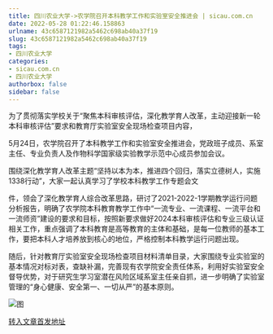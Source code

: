 ```yaml
---
title: 四川农业大学->农学院召开本科教学工作和实验室安全推进会 | sicau.com.cn
date: 2022-05-28 01:22:46.158863
urlname: 43c6587121982a5462c698ab40a37f19
slug: 43c6587121982a5462c698ab40a37f19
tags: 
- 四川农业大学
categories:
- sicau.com.cn
- 四川农业大学
authorbox: false
sidebar: false
---
```

为了贯彻落实学校关于“聚焦本科审核评估，深化教学育人改革，主动迎接新一轮本科审核评估”要求和教育厅实验室安全现场检查项目内容，

5月24日，农学院召开了本科教学工作和实验室安全推进会，党政班子成员、系室主任、专业负责人及作物科学国家级实验教学示范中心成员参加会议。

围绕深化教学育人改革主题“坚持以本为本，推进四个回归，落实立德树人，实施1338行动”，大家一起认真学习了学校本科教学工作专题会文
<!--more-->
件，领会了深化教学育人综合改革思路，研讨了2021-2022-1学期教学运行问题分析报告，明确了农学院本科教育教学工作中“一流专业、一流课程、一流平台和一流师资”建设的要求和目标，按照新要求做好2024本科审核评估和专业三级认证相关工作，重点强调了本科教育是高等教育的主体和基础，是每一位教师的基本工作，要把本科人才培养放到核心的地位，严格控制本科教学运行问题出现。

随后，针对教育厅实验室安全现场检查项目材料清单目录，大家围绕专业实验室的基本情况对标对表，查缺补漏，完善现有农学院安全责任体系，利用好实验室安全督导优势，对于研究生学习室潜在风险区域系室主任亲自抓，进一步明确了实验室管理的“身心健康、安全第一、一切从严”的基本原则。

![图](https://news.sicau.edu.cn/__local/8/10/F4/172A864B768507C6A8508931EE9_FF418714_132082.png)

[转入文章首发地址](https://news.sicau.edu.cn/info/1078/68001.htm)